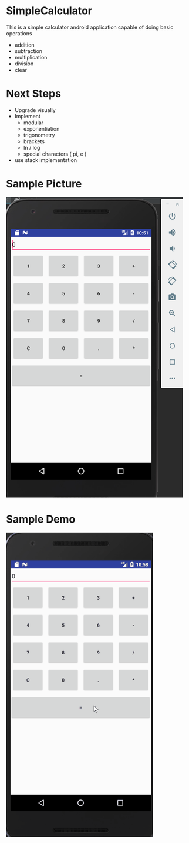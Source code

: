 # SimpleCalculator

This is a simple calculator android application capable of doing basic operations
* addition
* subtraction
* multiplication
* division
* clear

# Next Steps
* Upgrade visually
* Implement
  * modular
  * exponentiation
  * trigonometry
  * brackets
  * ln / log
  * special characters ( pi, e )
* use stack implementation
  
# Sample Picture
![Screen](/image/screenshot.PNG)

# Sample Demo
![Demo](/image/demo.gif)
